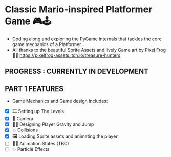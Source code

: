 # Classic Mario-inspired Platformer Game 🎮🕹

* Coding along and exploring the PyGame internals that tackles the core game mechanics of a Platformer.
* All thanks to the beautiful Sprite Assets and lively Game art by Pixel Frog 🙌🥰 <https://pixelfrog-assets.itch.io/treasure-hunters>

## PROGRESS : CURRENTLY IN DEVELOPMENT

## PART 1 FEATURES

* Game Mechanics and Game design includes:

* [x] 🎞 Setting up The Levels
* [x] 📸 Camera
* [x] 🏃‍♂️ Designing Player Gravity and Jump
* [x] 💥 Collisions
* [x] 🖼 Loading Sprite assets and animating the player
* [ ] 🤹‍♀️ Animation States (TBC)
* [ ] ✨ Particle Effects
